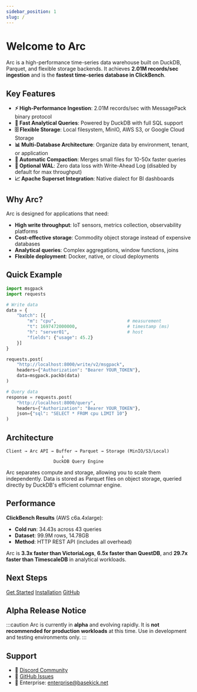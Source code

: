 ```yaml
---
sidebar_position: 1
slug: /
---
```


# Welcome to Arc

Arc is a high-performance time-series data warehouse built on DuckDB, Parquet, and flexible storage backends. It achieves **2.01M records/sec ingestion** and is the **fastest time-series database in ClickBench**.

## Key Features

- **⚡ High-Performance Ingestion**: 2.01M records/sec with MessagePack binary protocol
- **🚀 Fast Analytical Queries**: Powered by DuckDB with full SQL support
- **🗄️ Flexible Storage**: Local filesystem, MinIO, AWS S3, or Google Cloud Storage
- **📊 Multi-Database Architecture**: Organize data by environment, tenant, or application
- **🔄 Automatic Compaction**: Merges small files for 10-50x faster queries
- **💾 Optional WAL**: Zero data loss with Write-Ahead Log (disabled by default for max throughput)
- **📈 Apache Superset Integration**: Native dialect for BI dashboards

## Why Arc?

Arc is designed for applications that need:

- **High write throughput**: IoT sensors, metrics collection, observability platforms
- **Cost-effective storage**: Commodity object storage instead of expensive databases
- **Analytical queries**: Complex aggregations, window functions, joins
- **Flexible deployment**: Docker, native, or cloud deployments

## Quick Example

```python
import msgpack
import requests

# Write data
data = {
    "batch": [{
        "m": "cpu",                           # measurement
        "t": 1697472000000,                   # timestamp (ms)
        "h": "server01",                      # host
        "fields": {"usage": 45.2}
    }]
}

requests.post(
    "http://localhost:8000/write/v2/msgpack",
    headers={"Authorization": "Bearer YOUR_TOKEN"},
    data=msgpack.packb(data)
)

# Query data
response = requests.post(
    "http://localhost:8000/query",
    headers={"Authorization": "Bearer YOUR_TOKEN"},
    json={"sql": "SELECT * FROM cpu LIMIT 10"}
)
```

## Architecture

```
Client → Arc API → Buffer → Parquet → Storage (MinIO/S3/Local)
                     ↓
                  DuckDB Query Engine
```

Arc separates compute and storage, allowing you to scale them independently. Data is stored as Parquet files on object storage, queried directly by DuckDB's efficient columnar engine.

## Performance

**ClickBench Results** (AWS c6a.4xlarge):
- **Cold run**: 34.43s across 43 queries
- **Dataset**: 99.9M rows, 14.78GB
- **Method**: HTTP REST API (includes all overhead)

Arc is **3.3x faster than VictoriaLogs**, **6.5x faster than QuestDB**, and **29.7x faster than TimescaleDB** in analytical workloads.

## Next Steps

<div className="button-grid">
  <a href="/getting-started" className="button button--primary">Get Started</a>
  <a href="/installation" className="button button--secondary">Installation</a>
  <a href="https://github.com/basekick-labs/arc" className="button button--secondary">GitHub</a>
</div>

## Alpha Release Notice

:::caution
Arc is currently in **alpha** and evolving rapidly. It is **not recommended for production workloads** at this time. Use in development and testing environments only.
:::

## Support

- 💬 [Discord Community](https://discord.gg/nxnWfUxsdm)
- 🐛 [GitHub Issues](https://github.com/basekick-labs/arc/issues)
- 📧 Enterprise: enterprise@basekick.net
